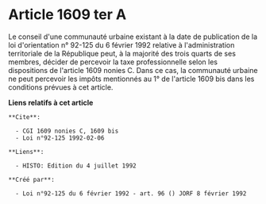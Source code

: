 # Article 1609 ter A

Le conseil d'une communauté urbaine existant à la date de publication de la loi d'orientation n° 92-125 du 6 février 1992
relative à l'administration territoriale de la République peut, à la majorité des trois quarts de ses membres, décider de
percevoir la taxe professionnelle selon les dispositions de l'article 1609 nonies C. Dans ce cas, la communauté urbaine ne
peut percevoir les impôts mentionnés au 1° de l'article 1609 bis dans les conditions prévues à cet article.

**Liens relatifs à cet article**

	**Cite**:

	  - CGI 1609 nonies C, 1609 bis
	  - Loi n°92-125 1992-02-06

	**Liens**:

	  - HISTO: Edition du 4 juillet 1992

	**Créé par**:

	  - Loi n°92-125 du 6 février 1992 - art. 96 () JORF 8 février 1992
